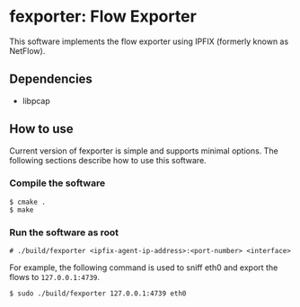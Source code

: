 # fexporter: Flow Exporter

This software implements the flow exporter using IPFIX (formerly known as NetFlow).

## Dependencies
* libpcap

## How to use

Current version of fexporter is simple and supports minimal options.
The following sections describe how to use this software.

### Compile the software

    $ cmake .
    $ make

### Run the software as root

    # ./build/fexporter <ipfix-agent-ip-address>:<port-number> <interface>

For example, the following command is used to sniff eth0 and export the flows
to `127.0.0.1:4739`.

    $ sudo ./build/fexporter 127.0.0.1:4739 eth0
